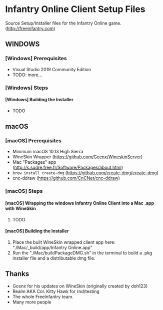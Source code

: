 # Infantry Online Client Setup Files

Source Setup/Installer files for the Infantry Online game. (http://freeinfantry.com)

## WINDOWS

### [Windows] Prerequisites
 - Visual Studio 2019 Community Edition
 - TODO: more...

### [Windows] Steps

#### [Windows] Building the Installer
 - TODO

## macOS

### [macOS] Prerequisites

 - Minimum macOS 10.13 High Sierra
 - WineSkin Wrapper (https://github.com/Gcenx/WineskinServer)
 - Mac "Packages" app (http://s.sudre.free.fr/Software/Packages/about.html)
 - `brew install create-dmg` (https://github.com/create-dmg/create-dmg)
 - cnc-ddraw (https://github.com/CnCNet/cnc-ddraw)

### [macOS] Steps

#### [macOS] Wrapping the windows Infantry Online Client into a Mac .app with WineSkin
 1. TODO

#### [macOS] Building the Installer
 1. Place the built WineSkin wrapped client app here: "./Mac/_build/app/Infantry Online.app"
 2. Run the "./Mac/buildPackageDMG.sh" in the terminal to build a .pkg installer file and a distributable dmg file.

## Thanks

 - Gcenx for his updates on WineSkin (originally created by doh123)
 - Realm AKA Col. Kitty Hawk for rnd/testing
 - The whole FreeInfantry team.
 - Many more people
